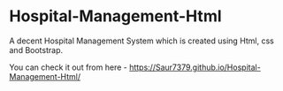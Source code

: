 # Hospital-Management-Html
A decent Hospital Management System which is created using Html, css and Bootstrap.

You can check it out from here -  https://Saur7379.github.io/Hospital-Management-Html/
